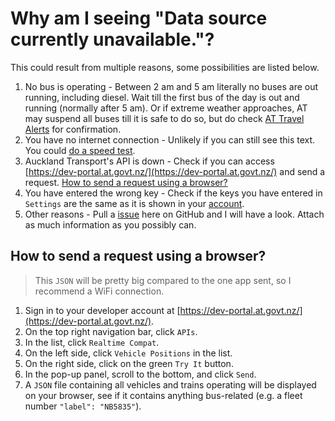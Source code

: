 # Why am I seeing "Data source currently unavailable."?

This could result from multiple reasons, some possibilities are listed below.

1. No bus is operating - Between 2 am and 5 am literally no buses are out running, including diesel. Wait till the first bus of the day is out and running (normally after 5 am). Or if extreme weather approaches, AT may suspend all buses till it is safe to do so, but do check [AT Travel Alerts](https://twitter.com/AT_TravelAlerts) for confirmation.
2. You have no internet connection - Unlikely if you can still see this text. You could [do a speed test](https://www.chorus.co.nz/speed-test).
3. Auckland Transport's API is down - Check if you can access [https://dev-portal.at.govt.nz/](https://dev-portal.at.govt.nz/) and send a request. [How to send a request using a browser?](#how-to-send-a-request-using-a-browser)
4. You have entered the wrong key - Check if the keys you have entered in `Settings` are the same as it is shown in your [account](https://dev-portal.at.govt.nz/signin).
5. Other reasons - Pull a [issue](https://github.com/Kevincnzuk/live-ev-bus-akl/issues) here on GitHub and I will have a look. Attach as much information as you possibly can.

## How to send a request using a browser?

> This `JSON` will be pretty big compared to the one app sent, so I recommend a WiFi connection.

1. Sign in to your developer account at [https://dev-portal.at.govt.nz/](https://dev-portal.at.govt.nz/).
2. On the top right navigation bar, click `APIs`.
3. In the list, click `Realtime Compat`.
4. On the left side, click `Vehicle Positions` in the list.
5. On the right side, click on the green `Try It` button.
6. In the pop-up panel, scroll to the bottom, and click `Send`.
7. A `JSON` file containing all vehicles and trains operating will be displayed on your browser, see if it contains anything bus-related (e.g. a fleet number `"label": "NB5835"`).
